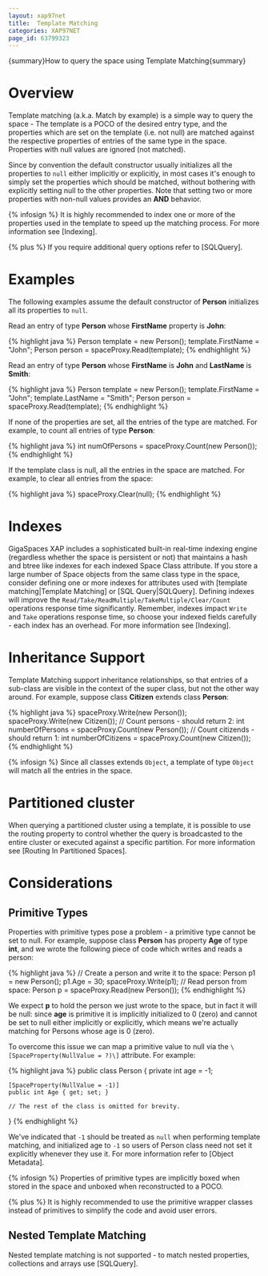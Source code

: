 ```yaml
---
layout: xap97net
title:  Template Matching
categories: XAP97NET
page_id: 63799323
---
```


{summary}How to query the space using Template Matching{summary}

# Overview

Template matching (a.k.a. Match by example) is a simple way to query the space - The template is a POCO of the desired entry type, and the properties which are set on the template (i.e. not null) are matched against the respective properties of entries of the same type in the space. Properties with null values are ignored (not matched).

Since by convention the default constructor usually initializes all the properties to `null` either implicitly or explicitly, in most cases it's enough to simply set the properties which should be matched, without bothering with explicitly setting null to the other properties. Note that setting two or more properties with non-null values provides an **AND** behavior.

{% infosign %} It is highly recommended to index one or more of the properties used in the template to speed up the matching process. For more information see [Indexing].

{% plus %} If you require additional query options refer to [SQLQuery].

# Examples

The following examples assume the default constructor of **Person** initializes all its properties to `null`.

Read an entry of type **Person** whose **FirstName** property is **John**:

{% highlight java %}
Person template = new Person();
template.FirstName = "John";
Person person = spaceProxy.Read(template);
{% endhighlight %}


Read an entry of type **Person** whose **FirstName** is **John** and **LastName** is **Smith**:

{% highlight java %}
Person template = new Person();
template.FirstName = "John";
template.LastName = "Smith";
Person person = spaceProxy.Read(template);
{% endhighlight %}


If none of the properties are set, all the entries of the type are matched. For example, to count all entries of type **Person**:

{% highlight java %}
int numOfPersons = spaceProxy.Count(new Person());
{% endhighlight %}


If the template class is null, all the entries in the space are matched. For example, to clear all entries from the space:

{% highlight java %}
spaceProxy.Clear(null);
{% endhighlight %}


# Indexes

GigaSpaces XAP includes a sophisticated built-in real-time indexing engine (regardless whether the space is persistent or not) that maintains a hash and btree like indexes for each indexed Space Class attribute. If you store a large number of Space objects from the same class type in the space, consider defining one or more indexes for attributes used with [template matching|Template Matching] or [SQL Query|SQLQuery]. Defining indexes will improve the `Read/Take/ReadMultiple/TakeMultiple/Clear/Count` operations response time significantly. Remember, indexes impact `Write` and `Take` operations response time, so choose your indexed fields carefully - each index has an overhead. For more information see [Indexing].

# Inheritance Support

Template Matching support inheritance relationships, so that entries of a sub-class are visible in the context of the super class, but not the other way around.
For example, suppose class **Citizen** extends class **Person**:


{% highlight java %}
spaceProxy.Write(new Person());
spaceProxy.Write(new Citizen());
// Count persons - should return 2:
int numberOfPersons = spaceProxy.Count(new Person());
// Count citizends - should return 1:
int numberOfCitizens = spaceProxy.Count(new Citizen());
{% endhighlight %}


{% infosign %} Since all classes extends `Object`, a template of type `Object` will match all the entries in the space.

# Partitioned cluster

When querying a partitioned cluster using a template, it is possible to use the routing property to control whether the query is broadcasted to the entire cluster or executed against a specific partition.
For more information see [Routing In Partitioned Spaces].

# Considerations

## Primitive Types

Properties with primitive types pose a problem - a primitive type cannot be set to null. For example, suppose class **Person** has property **Age** of type **int**, and we wrote the following piece of code which writes and reads a person:

{% highlight java %}
// Create a person and write it to the space:
Person p1 = new Person();
p1.Age = 30;
spaceProxy.Write(p1);
// Read person from space:
Person p = spaceProxy.Read(new Person());
{% endhighlight %}


We expect **p** to hold the person we just wrote to the space, but in fact it will be null: since **age** is primitive it is implicitly initialized to 0 (zero) and cannot be set to null either implicitly or explicitly, which means we're actually matching for Persons whose age is 0 (zero).

To overcome this issue we can map a primitive value to null via the `\[SpaceProperty(NullValue = ?)\]` attribute. For example:

{% highlight java %}
public class Person
{
    private int age = -1;

    [SpaceProperty(NullValue = -1)]
    public int Age { get; set; }

    // The rest of the class is omitted for brevity.
}
{% endhighlight %}


We've indicated that `-1` should be treated as `null` when performing template matching, and initialized age to `-1` so users of Person class need not set it explicitly whenever they use it. For more information refer to [Object Metadata].

{% infosign %} Properties of primitive types are implicitly boxed when stored in the space and unboxed when reconstructed to a POCO.

{% plus %} It is highly recommended to use the  primitive wrapper classes instead of primitives to simplify the code and avoid user errors.

## Nested Template Matching

Nested template matching is not supported - to match nested properties, collections and arrays use [SQLQuery].